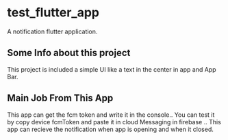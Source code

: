 # test_flutter_app

A notification flutter application.

## Some Info about this project

This project is included a simple UI like a text in the center in app and App Bar.

## Main Job From This App

This app can get the fcm token and write it in the console.. You can test it by copy device fcmToken and paste it in cloud Messaging in firebase ..
This app can recieve the notification when app is opening and when it closed.


